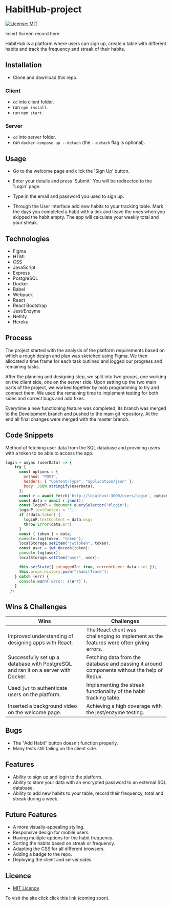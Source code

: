 # HabitHub-project

[![License: MIT](https://img.shields.io/badge/Licence-MIT-green.svg)](https://opensource.org/licenses/MIT)

Insert Screen record here

HabitHub is a platform where users can sign up, create a table with different habits and track the frequency and streak of their habits.

## Installation

* Clone and download this repo.

### Client 

* `cd` into client folder.
* run `npm install`.
* run `npm start`.

### Server

* `cd` into server folder.
* run `docker-compose up --detach` (the `--detach` flag is optional).

## Usage 

* Go to the welcome page and click the 'Sign Up' button.

* Enter your details and press 'Submit'. You will be redirected to the 'Login' page.

* Type in the email and password you used to sign up.

* Through the User Interface add new habits to your tracking table. Mark the days you completed a habit with a tick and leave the ones when you skipped the habit empty. The app will calculate your weekly total and your streak.


## Technologies

* Figma
* HTML
* CSS
* JavaScript
* Express
* PostgreSQL
* Docker
* Babel
* Webpack
* React
* React Bootstrap
* Jest/Enzyme
* Netlify
* Heroku


## Process

The project started with the analysis of the platform requirements based on which a rough design and plan was sketched using Figma. We then allocated a time frame for each task outlined and logged our progress and remaining tasks.

After the planning and designing step, we split into two groups, one working on the client side, one on the server side. Upon setting up the two main parts of the project, we worked together by mob programming to try and connect them. We used the remaining time to implement testing for both sides and correct bugs and add fixes.

Everytime a new functioning feature was completed, its branch was merged to the Development branch and pushed to the main git repository. At the end all final changes were merged with the master branch.

## Code Snippets

Method of fetching user data from the SQL database and providing users with a token to be able to access the app.

```JavaScript
login = async (userData) => {
    try {
      const options = {
        method: "POST",
        headers: { "Content-Type": "application/json" },
        body: JSON.stringify(userData),
      };
      const r = await fetch(`http://localhost:3000/users/login`, options);
      const data = await r.json();
      const loginP = document.querySelector("#login");
      loginP.textContent = "";
      if (!data.token) {
        loginP.textContent = data.msg;
        throw Error(data.err);
      }
      const { token } = data;
      console.log(token, "token");
      localStorage.setItem("jwtToken", token);
      const user = jwt_decode(token);
      console.log(user);
      localStorage.setItem("user", user);

      this.setState({ isLoggedIn: true, currentUser: data.user });
      this.props.history.push("/habitTrack");
    } catch (err) {
      console.warn(`Error: ${err}`);
    }
  };
```

## Wins & Challenges

Wins | Challenges
------------ | -------------
Improved understanding of designing apps with React. | The React client was challenging to implement as the features were often giving errors.
Successfully set up a database with PostgreSQL and ran it on a server with Docker. | Fetching data from the database and passing it around components without the help of Redux.
Used `jwt` to authenticate users on the platform. | Implementing the streak functionality of the habit tracking table.
Inserted a background video on the welcome page. | Achieving a high coverage with the jest/enzyme testing.

## Bugs

* The "Add Habit" button doesn't function properly.
* Many tests still failing on the client side.

## Features

* Ability to sign up and login to the platform.
* Ability to store your data with an encrypted password to an external SQL database.
* Ability to add new habits to your table, record their frequency, total and streak during a week.

## Future Features

* A more visually-appealing styling.
* Responsive design for mobile users.
* Having multiple options for the habit frequency.
* Sorting the habits based on streak or frequency.
* Adapting the CSS for all different browsers.
* Adding a badge to the repo.
* Deploying the client and server sides.

## Licence

* [MIT Licence](https://opensource.org/licenses/mit-license.php)

To visit the site click click this link (coming soon).